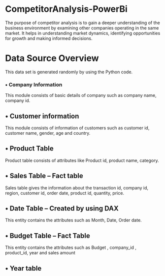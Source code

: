 # CompetitorAnalysis-PowerBi
The purpose of competitor analysis is to gain a deeper understanding of the business environment by examining other companies operating in the same market. It helps in understanding market dynamics, identifying opportunities for growth and making informed decisions.
# Data Source Overview
  This data set is generated randomly by using the Python code.
### •	Company Information 
  This module consists of basic details of company such as company name, company id.
## •	Customer information 
  This module consists of information of customers such as customer id, customer name, gender, age and country.
## •	Product Table 
  Product table consists of attributes like Product id, product name, category.
## •	Sales Table – Fact table 
  Sales table gives the information about the transaction id, company id, region, customer id, order date, product id, quantity, price.
## •	Date Table – Created by using DAX
  This entity contains the attributes such as Month, Date, Order date.
## •	Budget Table – Fact Table
This entity contains the attributes such as Budget , company_id , product_id, year and sales amount
## •	Year table 

